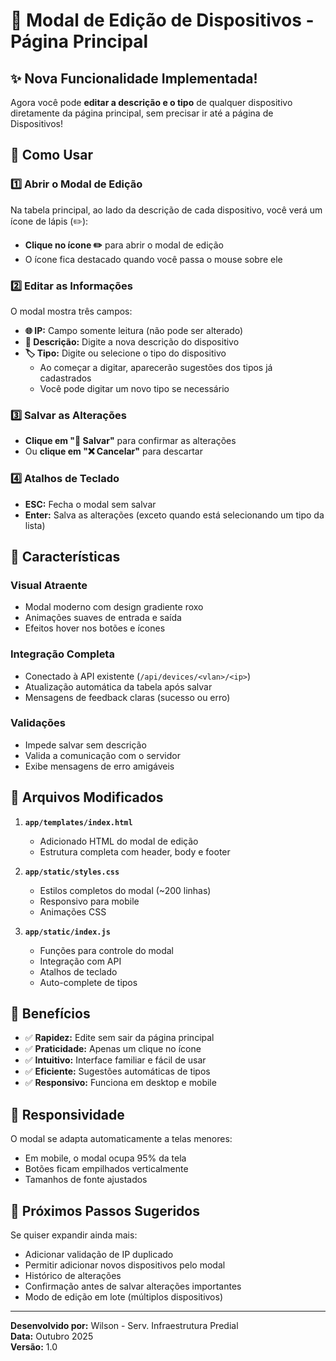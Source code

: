 # 📝 Modal de Edição de Dispositivos - Página Principal

## ✨ Nova Funcionalidade Implementada!

Agora você pode **editar a descrição e o tipo** de qualquer dispositivo diretamente da página principal, sem precisar ir até a página de Dispositivos!

## 🎯 Como Usar

### 1️⃣ **Abrir o Modal de Edição**
Na tabela principal, ao lado da descrição de cada dispositivo, você verá um ícone de lápis (✏️):
- **Clique no ícone ✏️** para abrir o modal de edição
- O ícone fica destacado quando você passa o mouse sobre ele

### 2️⃣ **Editar as Informações**
O modal mostra três campos:
- **🌐 IP:** Campo somente leitura (não pode ser alterado)
- **📝 Descrição:** Digite a nova descrição do dispositivo
- **🏷️ Tipo:** Digite ou selecione o tipo do dispositivo
  - Ao começar a digitar, aparecerão sugestões dos tipos já cadastrados
  - Você pode digitar um novo tipo se necessário

### 3️⃣ **Salvar as Alterações**
- **Clique em "💾 Salvar"** para confirmar as alterações
- Ou **clique em "❌ Cancelar"** para descartar

### 4️⃣ **Atalhos de Teclado**
- **ESC:** Fecha o modal sem salvar
- **Enter:** Salva as alterações (exceto quando está selecionando um tipo da lista)

## 🎨 Características

### Visual Atraente
- Modal moderno com design gradiente roxo
- Animações suaves de entrada e saída
- Efeitos hover nos botões e ícones

### Integração Completa
- Conectado à API existente (`/api/devices/<vlan>/<ip>`)
- Atualização automática da tabela após salvar
- Mensagens de feedback claras (sucesso ou erro)

### Validações
- Impede salvar sem descrição
- Valida a comunicação com o servidor
- Exibe mensagens de erro amigáveis

## 🔧 Arquivos Modificados

1. **`app/templates/index.html`**
   - Adicionado HTML do modal de edição
   - Estrutura completa com header, body e footer

2. **`app/static/styles.css`**
   - Estilos completos do modal (~200 linhas)
   - Responsivo para mobile
   - Animações CSS

3. **`app/static/index.js`**
   - Funções para controle do modal
   - Integração com API
   - Atalhos de teclado
   - Auto-complete de tipos

## 🚀 Benefícios

- ✅ **Rapidez:** Edite sem sair da página principal
- ✅ **Praticidade:** Apenas um clique no ícone
- ✅ **Intuitivo:** Interface familiar e fácil de usar
- ✅ **Eficiente:** Sugestões automáticas de tipos
- ✅ **Responsivo:** Funciona em desktop e mobile

## 📱 Responsividade

O modal se adapta automaticamente a telas menores:
- Em mobile, o modal ocupa 95% da tela
- Botões ficam empilhados verticalmente
- Tamanhos de fonte ajustados

## 🔄 Próximos Passos Sugeridos

Se quiser expandir ainda mais:
- Adicionar validação de IP duplicado
- Permitir adicionar novos dispositivos pelo modal
- Histórico de alterações
- Confirmação antes de salvar alterações importantes
- Modo de edição em lote (múltiplos dispositivos)

---

**Desenvolvido por:** Wilson - Serv. Infraestrutura Predial  
**Data:** Outubro 2025  
**Versão:** 1.0
